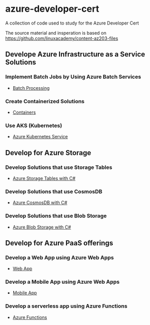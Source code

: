# azure-developer-cert
A collection of code used to study for the Azure Developer Cert

The source material and insperation is based on <https://github.com/linuxacademy/content-az203-files>

## Develope Azure Infrastructure as a Service Solutions

### Implement Batch Jobs by Using Azure Batch Services
* [Batch Processing](https://github.com/DRpandaMD/azure-developer-cert/tree/master/IaaS/batch)

### Create Containerized Solutions 
* [Containers](https://github.com/DRpandaMD/azure-developer-cert/tree/master/IaaS/Docker)

### Use AKS (Kubernetes)
* [Azure Kubernetes Service](https://github.com/DRpandaMD/azure-developer-cert/tree/master/IaaS/Kubernetes)


## Develop for Azure Storage

### Develop Solutions that use Storage Tables

* [Azure Storage Tables with C#](/Storage/Storage-Tables)


### Develop Solutions that use CosmosDB

* [Azure CosmosDB with C#](/Storage/CosmosDB/)


### Develop Solutions that use Blob Storage

* [Azure Blob Storage with C#](/Storage/Blob-Storage)


## Develop for Azure PaaS offerings

### Develop a Web App using Azure Web Apps

* [Web App](/PaaS/Web-Apps)

### Develop a Mobile App using Azure Web Apps

* [Mobile App](/PaaS/Mobile-Apps)

### Develop a serverless app using Azure Functions

* [Azure Functions](/PaaS/Functions)